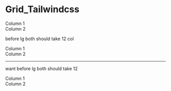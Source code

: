 # Grid_Tailwindcss



<div class="grid grid-cols-3 gap-4">
  <div class="bg-blue-500 p-4 col-span-1">Column 1</div>
  <div class="bg-green-500 p-4 col-span-2">Column 2</div>
</div>

 before lg  both should take 12 col 
<div class="grid grid-cols-12 gap-4">
  <div class="bg-blue-500 p-4 col-span-12 lg:col-span-4">Column 1</div>
  <div class="bg-green-500 p-4 col-span-12 lg:col-span-8">Column 2</div>
</div>


-----------------


want before lg both should take 12 
<div class="grid grid-cols-12 gap-4">
  <div class="bg-blue-500 p-4 col-span-12 lg:col-span-6">Column 1</div>
  <div class="bg-green-500 p-4 col-span-12 lg:col-span-6">Column 2</div>
</div>
